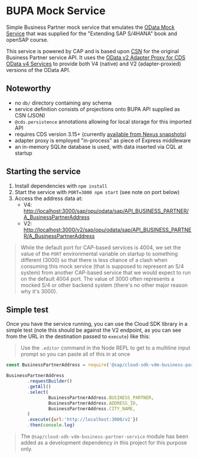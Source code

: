 # BUPA Mock Service

Simple Business Partner mock service that emulates the [OData Mock Service](https://sap.github.io/cloud-s4-sdk-book/pages/mock-odata.html) that was supplied for the "Extending SAP S/4HANA" book and openSAP course.

This service is powered by CAP and is based upon [CSN](./srv/external/csn/API_BUSINESS_PARTNER.json) for the original Business Partner service API. It uses the [OData v2 Adapter Proxy for CDS OData v4 Services](https://github.wdf.sap.corp/cds-community/cds-odata-v2-adapter-proxy) to provide both V4 (native) and V2 (adapter-proxied) versions of the OData API.

## Noteworthy

- no `db/` directory containing any schema
- service definition consists of projections onto BUPA API supplied as CSN (JSON)
- `@cds.persistence` annotations allowing for local storage for this imported API
- requires CDS version 3.15+ (currently [available from Nexus snapshots](./.npmrc))
- adapter proxy is employed "in-process" as piece of Express middleware
- an in-memory SQLite database is used, with data inserted via CQL at startup

## Starting the service

1. Install dependencies with `npm install`
1. Start the service with `PORT=3000 npm start` (see note on port below)
1. Access the address data at:
    - V4: <http://localhost:3000/sap/opu/odata/sap/API_BUSINESS_PARTNER/A_BusinessPartnerAddress>
    - V2: <http://localhost:3000/v2/sap/opu/odata/sap/API_BUSINESS_PARTNER/A_BusinessPartnerAddress>
    
> While the default port for CAP-based services is 4004, we set the value of the `PORT` environmental variable on startup to something different (3000) so that there is less chance of a clash when consuming this mock service (that is supposed to represent an S/4 system) from another CAP-based service that we would expect to run on the default 4004 port. The value of 3000 often represents a mocked S/4 or other backend system (there's no other major reason why it's 3000).

## Simple test

Once you have the service running, you can use the Cloud SDK library in a simple test (note this should be against the V2 endpoint, as you can see from the URL in the destination passed to `execute`) like this:

> Use the `.editor` command in the Node REPL to get to a multiline input prompt so you can paste all of this in at once

```javascript
const BusinessPartnerAddress = require('@sap/cloud-sdk-vdm-business-partner-service').BusinessPartnerAddress

BusinessPartnerAddress
        .requestBuilder()
        .getAll()
        .select(
                BusinessPartnerAddress.BUSINESS_PARTNER,
                BusinessPartnerAddress.ADDRESS_ID,
                BusinessPartnerAddress.CITY_NAME,
        )
        .execute({url:'http://localhost:3000/v2'})
        .then(console.log)
```

> The `@sap/cloud-sdk-vdm-business-partner-service` module has been added as a development dependency in this project for this purpose only.

